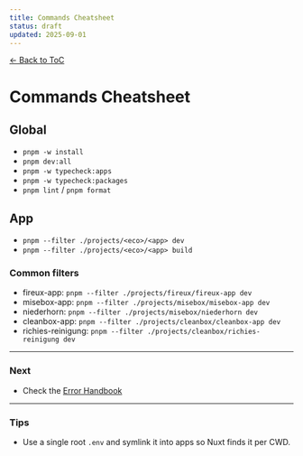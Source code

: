 ```yaml
---
title: Commands Cheatsheet
status: draft
updated: 2025-09-01
---
```


[← Back to ToC](../copilot-00-toc.md)

# Commands Cheatsheet

## Global
- `pnpm -w install`
- `pnpm dev:all`
- `pnpm -w typecheck:apps`
- `pnpm -w typecheck:packages`
- `pnpm lint` / `pnpm format`

## App
- `pnpm --filter ./projects/<eco>/<app> dev`
- `pnpm --filter ./projects/<eco>/<app> build`

### Common filters
- fireux-app: `pnpm --filter ./projects/fireux/fireux-app dev`
- misebox-app: `pnpm --filter ./projects/misebox/misebox-app dev`
- niederhorn: `pnpm --filter ./projects/misebox/niederhorn dev`
- cleanbox-app: `pnpm --filter ./projects/cleanbox/cleanbox-app dev`
- richies-reinigung: `pnpm --filter ./projects/cleanbox/richies-reinigung dev`

---

### Next
- Check the [Error Handbook](./copilot-error-handbook.md)

---

### Tips
- Use a single root `.env` and symlink it into apps so Nuxt finds it per CWD.
